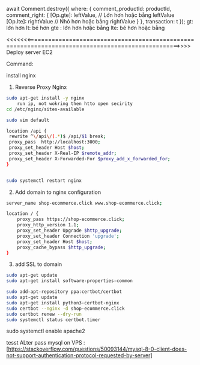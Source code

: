 await Comment.destroy({
    where: {
        comment_productId: productId,
        comment_right: { 
            [Op.gte]: leftValue, // Lớn hơn hoặc bằng leftValue
            [Op.lte]: rightValue // Nhỏ hơn hoặc bằng rightValue
        }
    },
    transaction: t
});
gt: lớn hơn
lt: bé hơn
gte : lớn hơn hơặc bằng 
lte: bé hơn hoặc bằng 

<<<<<<<==================================================================================================>>>>
Deploy server EC2

Command:

install nginx 

1. Reverse Proxy Nginx
```bash
sudo apt-get install -y nginx 
    run ip, not wokring then htto open secirity
cd /etc/nginx/sites-available

sudo vim default

location /api { 
 rewrite ^\/api\/(.*)$ /api/$1 break;
 proxy_pass  http://localhost:3000;
 proxy_set_header Host $host;
 proxy_set_header X-Real-IP $remote_addr;
 proxy_set_header X-Forwarded-For $proxy_add_x_forwarded_for;
}


sudo systemctl restart nginx
```

2. Add domain to nginx configuration


```bash
server_name shop-ecommerce.click www.shop-ecommerce.click;

location / {
    proxy_pass https://shop-ecommerce.click; 
    proxy_http_version 1.1;
    proxy_set_header Upgrade $http_upgrade;
    proxy_set_header Connection 'upgrade';
    proxy_set_header Host $host;
    proxy_cache_bypass $http_upgrade;
}
```

3. add SSL to domain 

```bash [download common]
sudo apt-get update
sudo apt-get install software-properties-common

sudo add-apt-repository ppa:certbot/certbot
sudo apt-get update
sudo apt-get install python3-certbot-nginx
sudo certbot --nginx -d shop-ecommerce.click
sudo certbot renew --dry-run
sudo systemctl status certbot.timer
```
sudo systemctl enable apache2

tesst
ALter pass mysql on VPS :
[https://stackoverflow.com/questions/50093144/mysql-8-0-client-does-not-support-authentication-protocol-requested-by-server]

